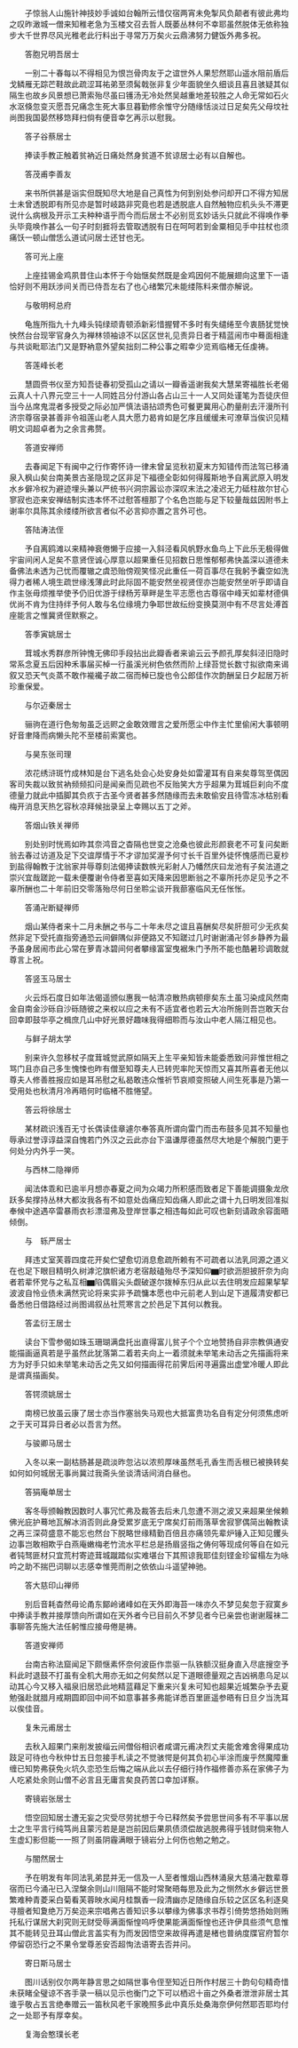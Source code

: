 <!-- { "loadSidebar": true } -->
　　子惊翁人山施针神技妙手诚如台翰所云惜仅宿两宵未免掣风负颠者有彼此弗均之叹昨澉城一僧来知稚老急为玉楼文召去哲人既萎丛林何不幸耶虽然脱体无依称独步大千世界尽风光稚老此行料出于寻常万万矣火云鼎沸努力健饭外弗多祝。

　　答胞兄明吾居士

　　一别二十春每以不得相见为恨岂骨肉友于之谊世外人果恝然耶山遥水阻前盾后戈鳞雁无踪芒鞋故此疏涩耳祐弟至须髯戟张非复少年面貌坐久细谈且喜且骇疑其似隔生也故乡风景想已萧索殆尽虽曰镬汤无冷处然吴越重地差较胜之人命无常如石火水沤倏忽变灭愿吾兄痛念生死大事旦暮勤修余惟守分随缘恬淡过日足矣先父母坟社尚图我国晏然移筇拜扫倘有便音幸乞再示以慰我。

　　答子谷蔡居士

　　捧读手教正触着贫衲近日痛处然身贫道不贫谅居士必有以自解也。

　　答茂甫李善友

　　来书所供甚是诣实但既知尽大地是自己真性为何到别处参问却开口不得方知居士未曾透脱即有所见亦是暂时岐路非究竟也若是透脱底人自然触物应机头头不滞更说什么病根及开示工夫种种语乎而今而后居士不必别觅玄妙话头只就此不得唤作拳头毕竟唤作甚么一句子时刻捱将去管取透脱有日在呵呵若到金粟相见手中拄杖也须痛饫一顿山僧恁么道试问居士还甘也无。

　　答可光上座

　　上座挂锡金鸡夙昔住山本怀于今始惬矣然既是金鸡因何不能展翅向这里下一语恰好则不用跃涉间关而已侍吾左右了也心绪繁冗未能缕陈料来僧亦解说。

　　与敬明柯总府

　　龟旌所指九十九峰头钝绿顽青顿添新彩惜握臂不多时有失缱绻至今衷肠犹觉怏怏然台台现宰官身久为禅林领袖谅不以区区世礼见责异日者于精蓝闹市中蓦面相逢与共谈毗耶法门又是野衲意外望矣拙刻二种公事之暇幸少览焉临楮无任虔祷。

　　答莲峰长老

　　慧圆赍书仪至方知吾徒春初受孤山之请以一瓣香遥谢我矣大慧杲寄福胜长老偈云真人十八界元空三十一人同姓吕分付游山各占山三十一人又同处谨笔为吾徒庆但当今丛席鬼混者多授受之际必加严慎法语拈颂秀色可餐更冀用心酌量削去汗漫所刊济宗尊宿录甚善非令祖莲山老人具大愿力曷肯如是乞序且缓缓未可潦草当俟识见精明文词超卓者为之余言弗赘。

　　答道安禅师

　　去春闻足下有闽中之行作寄怀诗一律未曾呈览秋初夏末方知错传而法驾已移涌泉入枫山矣台南美景古圣隐现之区非足下福德全彰如何得履斯地予自离武原入明发水乡僻冷权为避迹埋头兼以严统书兴洞宗嚣讼亦深叹末法之凌迟无力砥柱故尔甘心寥寂也迩来安禅结制实违本怀不过慰答檀那了个名色岂能与足下较量哉兹因附书上谢率尔具陈其余缕缕所欲言者似不必言抑亦置之言外可也。

　　答陆涛法侄

　　予自离鸥滩以来精神衰倦懒于应接一入斜泾看风帆野水鱼鸟上下此乐无极得做宇宙间闲人足矣不意贤侄诚心厚意以超果重任见招数日思惟郁郁弗快盖深以道德未备佛法未透为己忧而覆辙之虞恐贻傍观笑怪况此重任一荷百事尽在我躬予囊空如洗得力者稀人境生疏世缘浅薄此时此际固不能安然坐视贤侄亦岂能安然坐听乎即请自作主张毋烦推举使予仍旧优游于绿杨芳草畔是生平志愿也古尊宿中峰天如辈材德俱优尚不肯为住持绊予何人敢与名位缘境力争耶世故纭纷变换莫测中有不尽言处溥首座能言之惟冀贤侄默察之。

　　答季寅姚居士

　　茸城水秀群彦所钟愧无佛印手段拈出此瓣香者来谕云云予颜孔厚矣斜泾旧隐时常系念夏五后因种禾事届买棹一行虽溪光树色依然而阶上绿苔觉长数寸拟欲南来谒叙又恐天气炎蒸不敢作褦襶子故二宿而棹已旋也令公郎佳作次韵酬呈日夕起居万祈珍重保爱。

　　与尔迈秦居士

　　骊驹在道行色匆匆虽乏远赆之金敢效赠言之爱所愿尘中作主忙里偷闲大事顿明好音聿降而病懒头陀不至楼前索寞也。

　　与昊东张司理

　　浓花绣浒斑竹成林知是台下逃名处会心处安身处如雷灌耳有自来矣尊驾至偶因客司失裁以致贫衲频频扣问是闻亲而见疏也不反贻笑大方乎超果为茸城巨刹向不度德量力就此中插脚其负疚于古圣今贤者甚多然随缘而去未敢偷安且待雪冻冰枯别看梅开消息天热乞容秋凉拜候拙录呈上幸赐以五丁之斧。

　　答烟山铁关禅师

　　别处别时恍焉如昨其奈鸿音之杳隔也世变之沧桑也彼此形颜衰老不可复问矣断翁去春过访道及足下交谊厚情于不才谬加奖渥予何寸长千百里外徒怀愧感而已夏杪到盐得翰教于沈翁家并辱尊刻法偈捧读数帙光彩射人乃幡然庆曰龙池有子矣法道之崇兴宜哉蹉跎一载未便覆谢令侍者至喜如天降来因思断翁之不辜所托亦足见予之不辜所酬也二十年前旧交零落殆尽何日坐聆尘谈开我蔀塞临风无任怅怅。

　　答涌卍断疑禅师

　　烟山某侍者来十二月未酬之书与二十年未尽之谊且喜酬矣尽矣肝胆可少无疚矣然非足下受托直指旁通恐云间僻隅似非便路又不知蹉过几时谢谢涌卍邻乡静养为最予虽身居闹市此心常在萝青冰碧间何者攀缘富室曳裾朱门予所不能也酷暑珍调敢就尊言上祝。

　　答竖玉马居士

　　火云烁石度日如年法偈遥颁似惠我一帖清凉散热病顿瘳矣东土虽习染成风然南金自南金沙砾自沙砾随彼之来权以应之未有不适宜者也若云大冶所施则吾岂敢天台回幸即鼓华亭之楫庶几山中好光景好趣味我得细聆而与汝山中老人隔江相见也。

　　与鲜子胡太学

　　别来许久忽移杖子度茸城觉武原如隔天上生平亲知皆未能委悉致问非惟世相之骂门且亦自己多生愧悚也昨有僧至知尊夫人已转兜率陀天惊而又喜其所喜者无他以尊夫人修善胜报应如是耳吊慰之私曷敢违众惟祈节哀顺变照破人间生死事是乃第一受用处也秋清月冷再晤何时临楮不胜惓望。

　　答云将徐居士

　　某材疏识浅百无寸长偶读佳章遽尔奉答真所谓向雷门而击布鼓多见其不知量也辱承过誉谆谆益深自愧若门外汉之云此亦台下温谦厚德虽然尽大地是个解脱门更于何处分内外乎一笑。

　　与西林二隐禅师

　　闻法体乖和已逾半月想亦春夏之间为众竭力所积感而致者足下善能调摄象龙欣跃多矣撑持丛林大都汝我各有不如意处齿痛应知齿痛人即此之谓十九日明发回准拟奉候中途遇卒雷暴雨衣衫漂湿弗及登岸世事之相违每如此可叹也新刻请政余容面晤倾倒。

　　与　轹严居士

　　拜违丈室芙蓉四度花开矣伫望愈切消息愈疏所赖有不可疏者以法乳同源之道义在也足下眼目精明久树滹沱旗帜诸方老宿敲磕殆尽予深知仰▆时欲沥胆披肝奈为向者若辈怀党与之私互相▆陷偶眉尖头觑破遂尔拨棹东归从此以去住明发应超果挈挈波波自怜业债未满然究论将来实非予疏慵本愿也中元前老人到山足下道履清安都已备悉他日借路经过尚图谒叙丛社荒寒言之於邑足下其何以教我。

　　答孟衍王居士

　　读台下雪参偈如珠玉珊瑚满盘托出直得富儿贫子个个立地赞扬自非宗教俱通安能描画逼真若是乎虽然此犹落第二着若夫向上一着须就未举笔未动舌之先描画将来方为好手只如未举笔未动舌之先又如何描画得花前霁后闲寻遍露出虚堂冷暖人即此是谓真描画矣。

　　答锷须姚居士

　　南榜已放虽云康了居士亦当作塞翁失马观也大抵富贵功名自有定分何须焦虑听之于天可耳异日者必以吾言为然。

　　与骏卿马居士

　　入冬以来一副枯肠甚是疏淡昨忽沾以浓煎厚味虽然毛孔香生而舌根已被换转矣如何如何城居无事尚冀过我斋头坐谈清话间消白昼也。

　　答狷庵单居士

　　客冬辱颁翰教因数时人事冗忙弗及裁答去后未几忽遭不测之波又来超果坐候赖佛光庇护蓦地瓦解冰消否则此身受累岁底无宁席矣灯前雨落草舍寂寥偶简出翰教读之再三深荷盛意不能忘也然台下脱略世缘精勤百倍且亦痛领先辈炉锤入正知见钁头边事岂敢相欺乎白燕庵嫩梅老竹流水平栏总是扬眉竖指之俦何等现成何等自在如元者钝驽匪材只宜荒村寄迹茸城蹴踏似实难堪台下其照谅我耶佳刻铿金珍留榻左为咏吟之助不揣巴词聊以志感幸惟莞而削之依依山斗遥望神驰。

　　答大慈印山禅师

　　别后音耗杳然毋论甬东鄮岭诸峰如在天外即海苔一味亦久不梦见矣忽于寂寞乡中捧读手教并接厚馈向所谓如在天外者今已目前久不梦见者今已亲尝也谢谢履袜二事聊答先施大法任躬惟应接毋倦是祷。

　　答道安禅师

　　台南古称法窟闻足下颇惬素怀奈何波臣作祟驱一队铁额汉挺身直入尽底搜空予料此时退鼓不打虽有全机大用亦无如之何矣然以足下道眼德量观之吉凶祸患乌足以动其心今又移入福泉旧居恐此地精蓝藉足下重来兴复未可知也超果近城繁杂予去夏勉强赴就腊月戒期圆即回中间不如意事甚多弗能详悉百里匪遥参晤有日旦夕当洗耳以俟佳音。

　　复朱元甫居士

　　去秋入超果门来削发披缁云间僧俗相识者咸谓元甫决烈丈夫能舍难舍得果成功跂足可待也今秋仲廿五日忽接手札读之不觉骇愕是何其负初心半涂而废乎然魔障重缠已知势弗获免火坑久恋恐生后悔之端从此以去仔细行持作福修善亦系在家佛子为人吃紧处余则山僧不必言且无庸言矣良药苦口幸加详察。

　　寄镜岩张居士

　　悟空回知居士遭无妄之灾受尽劳扰想于今已释然矣予尝思世间多有不平事以居士之生平言行纯笃尚且蒙污若是是岂前因后果夙债须偿故逃脱弗得乎钱财倘来物人生虚幻影但能一一照了则虽阴霾满眼于镜岩分上何伤也勉之勉之。

　　与闇然居士

　　予在明发有年同法乳弟昆并无一信及一人至者惟烟山西林涌泉大慈涌卍数辈尊宿而已今涌卍已入涅槃余则山川阻隔不能时常聚晤每思及此为之恻然水乡僻远世景繁难种青菱采白菊看芙蓉映水闻月桂飘香一段清幽亦足随缘自乐较之区区名利逐臭寻膻者知夐绝万万矣迩来宗唱弗古善知识多以攀缘为佛事求书荐引倚势悠扬始则贿托私行谋居大刹究则无财受辱满面惭惶呜呼使果能满面惭惶也还许伊具些须气息惟其不能转见丑耳山僧此言盖实有为而发因悟空来故得再遣是楮也普纳度牒官府暂尔停留窃恐行之不果令堂尊恙安否超恂法语寄去否并问。

　　寄日斯马居士

　　图川话别仅尔两年静言思之如隔世事令侄至知近日所作村居三十韵句句精奇惜未获睹全璧谅不吝手录一稿以见示也衡门之下可以栖迟十亩之外桑者泄泄非居士其谁乎敬占五言绝奉赠云一笛秋风老千家晚照多此中真乐处桑海奈伊何然耶否耶均付之一处耶予有厚幸矣。

　　复海会憨璞长老

